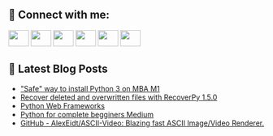 ## 🔎 Connect with me:
[<img height="32" width="40" src="https://cdn.jsdelivr.net/npm/simple-icons@v5/icons/telegram.svg" />](https://t.me/bullbesh)
[<img height="32" width="40" src="https://cdn.jsdelivr.net/npm/simple-icons@v5/icons/vk.svg" />](https://vk.com/bullbesh)
[<img height="32" width="40" src="https://cdn.jsdelivr.net/npm/simple-icons@v5/icons/twitter.svg" />](https://twitter.com/bullbesh1)
[<img height="32" width="40" src="https://cdn.jsdelivr.net/npm/simple-icons@v5/icons/instagram.svg" />](https://www.instagram.com/bullbesh)
[<img height="32" width="40" src="https://cdn.jsdelivr.net/npm/simple-icons@v5/icons/reddit.svg" />](https://www.reddit.com/user/bullbesh)
[<img height="32" width="40" src="https://cdn.jsdelivr.net/npm/simple-icons@v5/icons/youtube.svg" />](https://www.youtube.com/channel/UCtfjRs6uzgq5mfm8S06WTcg)

## 📕 Latest Blog Posts
<!-- BLOG-POST-LIST:START -->
- [&quot;Safe&quot; way to install Python 3 on MBA M1](https://www.reddit.com/r/Python/comments/u4uji2/safe_way_to_install_python_3_on_mba_m1/)
- [Recover deleted and overwritten files with RecoverPy 1.5.0](https://www.reddit.com/r/Python/comments/u4u8mb/recover_deleted_and_overwritten_files_with/)
- [Python Web Frameworks](https://www.reddit.com/r/Python/comments/u4u85t/python_web_frameworks/)
- [Python for complete begginers Medium](https://www.reddit.com/r/Python/comments/u4tsp2/python_for_complete_begginers_medium/)
- [GitHub - AlexEidt/ASCII-Video: Blazing fast ASCII Image/Video Renderer.](https://www.reddit.com/r/Python/comments/u4rpyc/github_alexeidtasciivideo_blazing_fast_ascii/)
<!-- BLOG-POST-LIST:END -->
